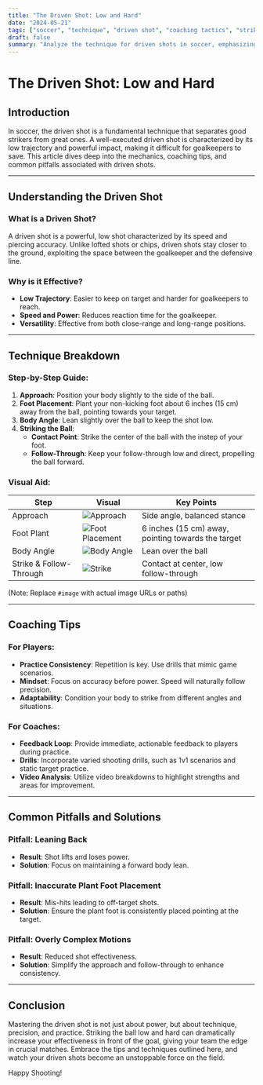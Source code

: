 ```yaml
---
title: "The Driven Shot: Low and Hard"
date: "2024-05-21"
tags: ["soccer", "technique", "driven shot", "coaching tactics", "striker tips"]
draft: false
summary: "Analyze the technique for driven shots in soccer, emphasizing striking through the ball to keep it low and hard. This comprehensive guide blends player knowledge and coaching wisdom for mastering this essential skill."
---
```


# The Driven Shot: Low and Hard

## Introduction

In soccer, the driven shot is a fundamental technique that separates good strikers from great ones. A well-executed driven shot is characterized by its low trajectory and powerful impact, making it difficult for goalkeepers to save. This article dives deep into the mechanics, coaching tips, and common pitfalls associated with driven shots.

---

## Understanding the Driven Shot

### What is a Driven Shot?

A driven shot is a powerful, low shot characterized by its speed and piercing accuracy. Unlike lofted shots or chips, driven shots stay closer to the ground, exploiting the space between the goalkeeper and the defensive line.

### Why is it Effective?

- **Low Trajectory**: Easier to keep on target and harder for goalkeepers to reach.
- **Speed and Power**: Reduces reaction time for the goalkeeper.
- **Versatility**: Effective from both close-range and long-range positions.

---

## Technique Breakdown

### Step-by-Step Guide:

1. **Approach**: Position your body slightly to the side of the ball.
2. **Foot Placement**: Plant your non-kicking foot about 6 inches (15 cm) away from the ball, pointing towards your target.
3. **Body Angle**: Lean slightly over the ball to keep the shot low.
4. **Striking the Ball**: 
   - **Contact Point**: Strike the center of the ball with the instep of your foot.
   - **Follow-Through**: Keep your follow-through low and direct, propelling the ball forward.

### Visual Aid:

| Step        | Visual                    | Key Points                                                |
|-------------|---------------------------|------------------------------------------------------------|
| Approach    | ![Approach](#image)       | Side angle, balanced stance                                |
| Foot Plant  | ![Foot Placement](#image) | 6 inches (15 cm) away, pointing towards the target         |
| Body Angle  | ![Body Angle](#image)     | Lean over the ball                                         |
| Strike & Follow-Through | ![Strike](#image) | Contact at center, low follow-through                      |

(Note: Replace `#image` with actual image URLs or paths)

---

## Coaching Tips

### For Players:

- **Practice Consistency**: Repetition is key. Use drills that mimic game scenarios.
- **Mindset**: Focus on accuracy before power. Speed will naturally follow precision.
- **Adaptability**: Condition your body to strike from different angles and situations.

### For Coaches:

- **Feedback Loop**: Provide immediate, actionable feedback to players during practice.
- **Drills**: Incorporate varied shooting drills, such as 1v1 scenarios and static target practice.
- **Video Analysis**: Utilize video breakdowns to highlight strengths and areas for improvement.

---

## Common Pitfalls and Solutions

### Pitfall: Leaning Back

- **Result**: Shot lifts and loses power.
- **Solution**: Focus on maintaining a forward body lean.

### Pitfall: Inaccurate Plant Foot Placement

- **Result**: Mis-hits leading to off-target shots.
- **Solution**: Ensure the plant foot is consistently placed pointing at the target.

### Pitfall: Overly Complex Motions

- **Result**: Reduced shot effectiveness.
- **Solution**: Simplify the approach and follow-through to enhance consistency.

---

## Conclusion

Mastering the driven shot is not just about power, but about technique, precision, and practice. Striking the ball low and hard can dramatically increase your effectiveness in front of the goal, giving your team the edge in crucial matches. Embrace the tips and techniques outlined here, and watch your driven shots become an unstoppable force on the field.

Happy Shooting!
```